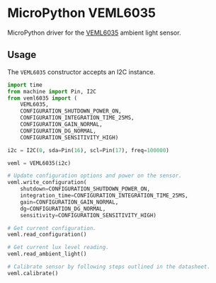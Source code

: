 # MicroPython VEML6035

MicroPython driver for the [VEML6035](https://www.vishay.com/en/product/84889) ambient light sensor.

## Usage

The `VEML6035` constructor accepts an I2C instance.

```python
import time
from machine import Pin, I2C
from veml6035 import (
    VEML6035,
    CONFIGURATION_SHUTDOWN_POWER_ON,
    CONFIGURATION_INTEGRATION_TIME_25MS,
    CONFIGURATION_GAIN_NORMAL,
    CONFIGURATION_DG_NORMAL,
    CONFIGURATION_SENSITIVITY_HIGH)

i2c = I2C(0, sda=Pin(16), scl=Pin(17), freq=100000)

veml = VEML6035(i2c)

# Update configuration options and power on the sensor.
veml.write_configuration(
    shutdown=CONFIGURATION_SHUTDOWN_POWER_ON,
    integration_time=CONFIGURATION_INTEGRATION_TIME_25MS,
    gain=CONFIGURATION_GAIN_NORMAL,
    dg=CONFIGURATION_DG_NORMAL,
    sensitivity=CONFIGURATION_SENSITIVITY_HIGH)

# Get current configuration.
veml.read_configuration()

# Get current lux level reading.
veml.read_ambient_light()

# Calibrate sensor by following steps outlined in the datasheet.
veml.calibrate()
```
